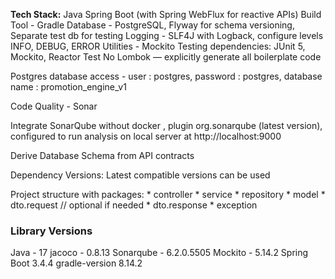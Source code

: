 **Tech Stack:**
Java
Spring Boot (with Spring WebFlux for reactive APIs)
Build Tool - Gradle
Database - PostgreSQL, Flyway for schema versioning, Separate test db for testing
Logging - SLF4J with Logback, configure levels INFO, DEBUG, ERROR
Utilities - Mockito
Testing dependencies: JUnit 5, Mockito, Reactor Test
No Lombok — explicitly generate all boilerplate code

Postgres database access - user : postgres, password : postgres, database name : promotion_engine_v1

Code Quality - Sonar 

Integrate SonarQube without docker , plugin org.sonarqube (latest version), configured to run analysis on local server at http://localhost:9000

Derive Database Schema from API contracts

Dependency Versions: Latest compatible versions can be used

Project structure with packages:
    * controller
    * service
    * repository
    * model
    * dto.request // optional if needed
    * dto.response
    * exception

### Library Versions ###
Java - 17
jacoco - 0.8.13
Sonarqube - 6.2.0.5505
Mockito - 5.14.2
Spring Boot 3.4.4
gradle-version 8.14.2

